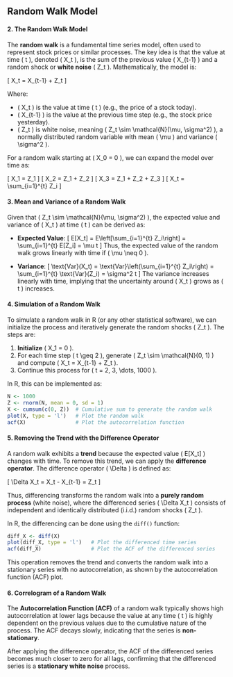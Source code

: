 ## Random Walk Model

#### **2. The Random Walk Model**

The **random walk** is a fundamental time series model, often used to represent stock prices or similar processes. The key idea is that the value at time \( t \), denoted \( X_t \), is the sum of the previous value \( X_{t-1} \) and a random shock or **white noise** \( Z_t \). Mathematically, the model is:

\[
X_t = X_{t-1} + Z_t
\]

Where:
- \( X_t \) is the value at time \( t \) (e.g., the price of a stock today).
- \( X_{t-1} \) is the value at the previous time step (e.g., the stock price yesterday).
- \( Z_t \) is white noise, meaning \( Z_t \sim \mathcal{N}(\mu, \sigma^2) \), a normally distributed random variable with mean \( \mu \) and variance \( \sigma^2 \).

For a random walk starting at \( X_0 = 0 \), we can expand the model over time as:

\[
X_1 = Z_1
\]
\[
X_2 = Z_1 + Z_2
\]
\[
X_3 = Z_1 + Z_2 + Z_3
\]
\[
X_t = \sum_{i=1}^{t} Z_i
\]

#### **3. Mean and Variance of a Random Walk**

Given that \( Z_t \sim \mathcal{N}(\mu, \sigma^2) \), the expected value and variance of \( X_t \) at time \( t \) can be derived as:

- **Expected Value**:
  \[
  E[X_t] = E\left[\sum_{i=1}^{t} Z_i\right] = \sum_{i=1}^{t} E[Z_i] = \mu t
  \]
  Thus, the expected value of the random walk grows linearly with time if \( \mu \neq 0 \).

- **Variance**:
  \[
  \text{Var}(X_t) = \text{Var}\left(\sum_{i=1}^{t} Z_i\right) = \sum_{i=1}^{t} \text{Var}(Z_i) = \sigma^2 t
  \]
  The variance increases linearly with time, implying that the uncertainty around \( X_t \) grows as \( t \) increases.

#### **4. Simulation of a Random Walk**

To simulate a random walk in R (or any other statistical software), we can initialize the process and iteratively generate the random shocks \( Z_t \). The steps are:

1. **Initialize** \( X_1 = 0 \).
2. For each time step \( t \geq 2 \), generate \( Z_t \sim \mathcal{N}(0, 1) \) and compute \( X_t = X_{t-1} + Z_t \).
3. Continue this process for \( t = 2, 3, \dots, 1000 \).

In R, this can be implemented as:

```R
N <- 1000
Z <- rnorm(N, mean = 0, sd = 1)
X <- cumsum(c(0, Z))  # Cumulative sum to generate the random walk
plot(X, type = 'l')   # Plot the random walk
acf(X)                # Plot the autocorrelation function
```

#### **5. Removing the Trend with the Difference Operator**

A random walk exhibits a **trend** because the expected value \( E[X_t] \) changes with time. To remove this trend, we can apply the **difference operator**. The difference operator \( \Delta \) is defined as:

\[
\Delta X_t = X_t - X_{t-1} = Z_t
\]

Thus, differencing transforms the random walk into a **purely random process** (white noise), where the differenced series \( \Delta X_t \) consists of independent and identically distributed (i.i.d.) random shocks \( Z_t \).

In R, the differencing can be done using the `diff()` function:

```R
diff_X <- diff(X)
plot(diff_X, type = 'l')   # Plot the differenced time series
acf(diff_X)                # Plot the ACF of the differenced series
```

This operation removes the trend and converts the random walk into a stationary series with no autocorrelation, as shown by the autocorrelation function (ACF) plot.


#### **6. Correlogram of a Random Walk**

The **Autocorrelation Function (ACF)** of a random walk typically shows high autocorrelation at lower lags because the value at any time \( t \) is highly dependent on the previous values due to the cumulative nature of the process. The ACF decays slowly, indicating that the series is **non-stationary**.

After applying the difference operator, the ACF of the differenced series becomes much closer to zero for all lags, confirming that the differenced series is a **stationary white noise** process.


